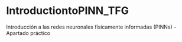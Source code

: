 # IntroductiontoPINN_TFG
Introducción a las redes neuronales físicamente informadas (PINNs) - Apartado práctico
